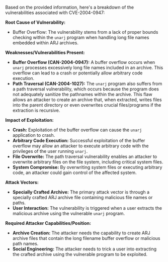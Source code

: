Based on the provided information, here's a breakdown of the vulnerabilities associated with CVE-2004-0947:

**Root Cause of Vulnerability:**
- Buffer Overflow: The vulnerability stems from a lack of proper bounds checking within the `unarj` program when handling long file names embedded within ARJ archives.

**Weaknesses/Vulnerabilities Present:**
- **Buffer Overflow (CAN-2004-0947):** A buffer overflow occurs when `unarj` processes excessively long file names included in an archive. This overflow can lead to a crash or potentially allow arbitrary code execution.
- **Path Traversal (CAN-2004-1027):** The `unarj` program also suffers from a path traversal vulnerability, which occurs because the program does not adequately sanitize the pathnames within the archive. This flaw allows an attacker to create an archive that, when extracted, writes files into the parent directory or even overwrites crucial files/programs if the extraction is recursive.

**Impact of Exploitation:**
- **Crash:** Exploitation of the buffer overflow can cause the `unarj` application to crash.
- **Arbitrary Code Execution:** Successful exploitation of the buffer overflow may allow an attacker to execute arbitrary code with the privileges of the user running `unarj`.
- **File Overwrite:** The path traversal vulnerability enables an attacker to overwrite arbitrary files on the file system, including critical system files.
- **System Compromise:** By overwriting system files or executing arbitrary code, an attacker could gain control of the affected system.

**Attack Vectors:**
- **Specially Crafted Archive:** The primary attack vector is through a specially crafted ARJ archive file containing malicious file names or paths.
- **User Interaction:** The vulnerability is triggered when a user extracts the malicious archive using the vulnerable `unarj` program.

**Required Attacker Capabilities/Position:**
- **Archive Creation:** The attacker needs the capability to create ARJ archive files that contain the long filename buffer overflow or malicious path names.
- **Social Engineering:**  The attacker needs to trick a user into extracting the crafted archive using the vulnerable program to be exploited.